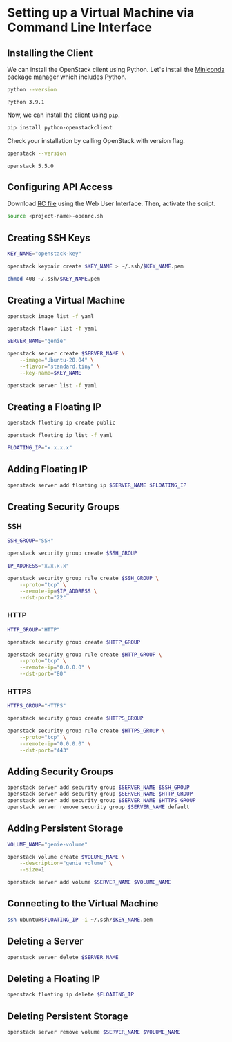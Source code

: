 # Setting up a Virtual Machine via Command Line Interface
## Installing the Client
We can install the OpenStack client using Python. Let's install the [Miniconda](https://docs.conda.io/en/latest/miniconda.html) package manager which includes Python.

```bash
python --version
```

```
Python 3.9.1
```

Now, we can install the client using `pip`.

```bash
pip install python-openstackclient
```

Check your installation by calling OpenStack with version flag.

```bash
openstack --version
```

```
openstack 5.5.0
```


## Configuring API Access
Download [RC file](https://pouta.csc.fi/dashboard/project/api_access/openrc/) using the Web User Interface. Then, activate the script.

```bash
source <project-name>-openrc.sh
```


## Creating SSH Keys
```bash
KEY_NAME="openstack-key"
```

```bash
openstack keypair create $KEY_NAME > ~/.ssh/$KEY_NAME.pem
```

```bash
chmod 400 ~/.ssh/$KEY_NAME.pem
```


## Creating a Virtual Machine
```bash
openstack image list -f yaml
```

```bash
openstack flavor list -f yaml
```

```bash
SERVER_NAME="genie"
```

```bash
openstack server create $SERVER_NAME \
    --image="Ubuntu-20.04" \
    --flavor="standard.tiny" \
    --key-name=$KEY_NAME
```

```bash
openstack server list -f yaml
```


## Creating a Floating IP
```bash
openstack floating ip create public
```

```bash
openstack floating ip list -f yaml
```

```bash
FLOATING_IP="x.x.x.x"
```


## Adding Floating IP
```bash
openstack server add floating ip $SERVER_NAME $FLOATING_IP
```


## Creating Security Groups
### SSH
```bash
SSH_GROUP="SSH"
```

```bash
openstack security group create $SSH_GROUP
```

```bash
IP_ADDRESS="x.x.x.x"
```

```bash
openstack security group rule create $SSH_GROUP \
    --proto="tcp" \
    --remote-ip=$IP_ADDRESS \
    --dst-port="22"
```

### HTTP
```bash
HTTP_GROUP="HTTP"
```

```bash
openstack security group create $HTTP_GROUP
```

```bash
openstack security group rule create $HTTP_GROUP \
    --proto="tcp" \
    --remote-ip="0.0.0.0" \
    --dst-port="80"
```

### HTTPS
```bash
HTTPS_GROUP="HTTPS"
```

```bash
openstack security group create $HTTPS_GROUP
```

```bash
openstack security group rule create $HTTPS_GROUP \
    --proto="tcp" \
    --remote-ip="0.0.0.0" \
    --dst-port="443"
```


## Adding Security Groups
```bash
openstack server add security group $SERVER_NAME $SSH_GROUP
openstack server add security group $SERVER_NAME $HTTP_GROUP
openstack server add security group $SERVER_NAME $HTTPS_GROUP
openstack server remove security group $SERVER_NAME default
```


## Adding Persistent Storage
```bash
VOLUME_NAME="genie-volume"
```

```bash
openstack volume create $VOLUME_NAME \
    --description="genie volume" \
    --size=1
```

```bash
openstack server add volume $SERVER_NAME $VOLUME_NAME
```


## Connecting to the Virtual Machine
```bash
ssh ubuntu@$FLOATING_IP -i ~/.ssh/$KEY_NAME.pem
```


## Deleting a Server
```bash
openstack server delete $SERVER_NAME
```


## Deleting a Floating IP
```bash
openstack floating ip delete $FLOATING_IP
```


## Deleting Persistent Storage
```bash
openstack server remove volume $SERVER_NAME $VOLUME_NAME
```
